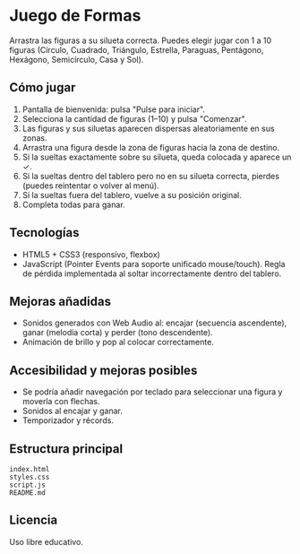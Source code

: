 # Juego de Formas

Arrastra las figuras a su silueta correcta. Puedes elegir jugar con 1 a 10 figuras (Círculo, Cuadrado, Triángulo, Estrella, Paraguas, Pentágono, Hexágono, Semicírculo, Casa y Sol).

## Cómo jugar
1. Pantalla de bienvenida: pulsa "Pulse para iniciar".
2. Selecciona la cantidad de figuras (1–10) y pulsa "Comenzar".
3. Las figuras y sus siluetas aparecen dispersas aleatoriamente en sus zonas.
4. Arrastra una figura desde la zona de figuras hacia la zona de destino.
5. Si la sueltas exactamente sobre su silueta, queda colocada y aparece un ✓.
6. Si la sueltas dentro del tablero pero no en su silueta correcta, pierdes (puedes reintentar o volver al menú).
7. Si la sueltas fuera del tablero, vuelve a su posición original.
8. Completa todas para ganar.

## Tecnologías
- HTML5 + CSS3 (responsivo, flexbox)
- JavaScript (Pointer Events para soporte unificado mouse/touch). Regla de pérdida implementada al soltar incorrectamente dentro del tablero.

## Mejoras añadidas
- Sonidos generados con Web Audio al: encajar (secuencia ascendente), ganar (melodía corta) y perder (tono descendente).
- Animación de brillo y pop al colocar correctamente.

## Accesibilidad y mejoras posibles
- Se podría añadir navegación por teclado para seleccionar una figura y moverla con flechas.
- Sonidos al encajar y ganar.
- Temporizador y récords.

## Estructura principal
```
index.html
styles.css
script.js
README.md
```

## Licencia
Uso libre educativo.
